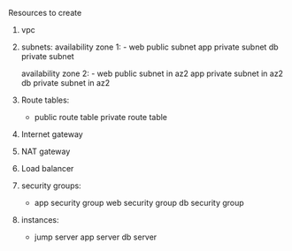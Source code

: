 Resources to create
1. vpc
2. subnets:
      availability zone 1:
       - web public subnet
         app private subnet
         db private subnet
      
      availability zone 2:
       - web public subnet in az2
         app private subnet in az2
         db private subnet in az2

3. Route tables:
     - public route table
       private route table

4. Internet gateway
5. NAT gateway
6. Load balancer
7. security groups:
      - app security group
        web security group
        db security group
 
8. instances:
      - jump server
        app server
        db server


